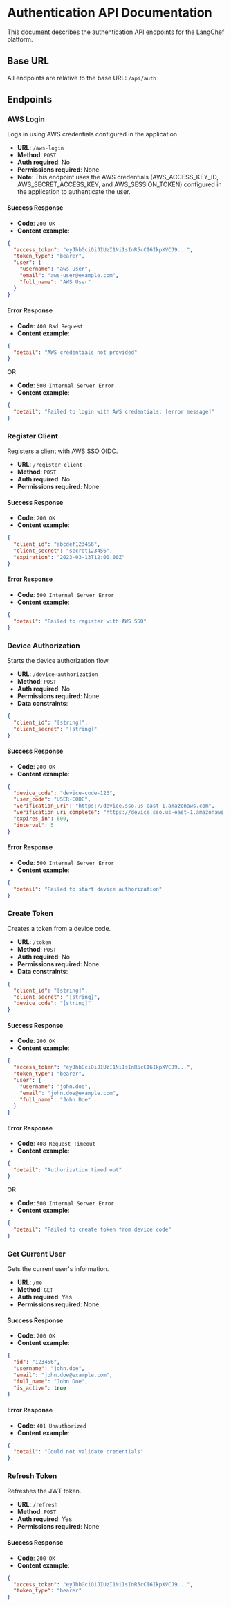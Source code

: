 # Authentication API Documentation

This document describes the authentication API endpoints for the LangChef platform.

## Base URL

All endpoints are relative to the base URL: `/api/auth`

## Endpoints

### AWS Login

Logs in using AWS credentials configured in the application.

- **URL**: `/aws-login`
- **Method**: `POST`
- **Auth required**: No
- **Permissions required**: None
- **Note**: This endpoint uses the AWS credentials (AWS_ACCESS_KEY_ID, AWS_SECRET_ACCESS_KEY, and AWS_SESSION_TOKEN) configured in the application to authenticate the user.

#### Success Response

- **Code**: `200 OK`
- **Content example**:

```json
{
  "access_token": "eyJhbGciOiJIUzI1NiIsInR5cCI6IkpXVCJ9...",
  "token_type": "bearer",
  "user": {
    "username": "aws-user",
    "email": "aws-user@example.com",
    "full_name": "AWS User"
  }
}
```

#### Error Response

- **Code**: `400 Bad Request`
- **Content example**:

```json
{
  "detail": "AWS credentials not provided"
}
```

OR

- **Code**: `500 Internal Server Error`
- **Content example**:

```json
{
  "detail": "Failed to login with AWS credentials: [error message]"
}
```

### Register Client

Registers a client with AWS SSO OIDC.

- **URL**: `/register-client`
- **Method**: `POST`
- **Auth required**: No
- **Permissions required**: None

#### Success Response

- **Code**: `200 OK`
- **Content example**:

```json
{
  "client_id": "abcdef123456",
  "client_secret": "secret123456",
  "expiration": "2023-03-13T12:00:00Z"
}
```

#### Error Response

- **Code**: `500 Internal Server Error`
- **Content example**:

```json
{
  "detail": "Failed to register with AWS SSO"
}
```

### Device Authorization

Starts the device authorization flow.

- **URL**: `/device-authorization`
- **Method**: `POST`
- **Auth required**: No
- **Permissions required**: None
- **Data constraints**:

```json
{
  "client_id": "[string]",
  "client_secret": "[string]"
}
```

#### Success Response

- **Code**: `200 OK`
- **Content example**:

```json
{
  "device_code": "device-code-123",
  "user_code": "USER-CODE",
  "verification_uri": "https://device.sso.us-east-1.amazonaws.com",
  "verification_uri_complete": "https://device.sso.us-east-1.amazonaws.com?user_code=USER-CODE",
  "expires_in": 600,
  "interval": 5
}
```

#### Error Response

- **Code**: `500 Internal Server Error`
- **Content example**:

```json
{
  "detail": "Failed to start device authorization"
}
```

### Create Token

Creates a token from a device code.

- **URL**: `/token`
- **Method**: `POST`
- **Auth required**: No
- **Permissions required**: None
- **Data constraints**:

```json
{
  "client_id": "[string]",
  "client_secret": "[string]",
  "device_code": "[string]"
}
```

#### Success Response

- **Code**: `200 OK`
- **Content example**:

```json
{
  "access_token": "eyJhbGciOiJIUzI1NiIsInR5cCI6IkpXVCJ9...",
  "token_type": "bearer",
  "user": {
    "username": "john.doe",
    "email": "john.doe@example.com",
    "full_name": "John Doe"
  }
}
```

#### Error Response

- **Code**: `408 Request Timeout`
- **Content example**:

```json
{
  "detail": "Authorization timed out"
}
```

OR

- **Code**: `500 Internal Server Error`
- **Content example**:

```json
{
  "detail": "Failed to create token from device code"
}
```

### Get Current User

Gets the current user's information.

- **URL**: `/me`
- **Method**: `GET`
- **Auth required**: Yes
- **Permissions required**: None

#### Success Response

- **Code**: `200 OK`
- **Content example**:

```json
{
  "id": "123456",
  "username": "john.doe",
  "email": "john.doe@example.com",
  "full_name": "John Doe",
  "is_active": true
}
```

#### Error Response

- **Code**: `401 Unauthorized`
- **Content example**:

```json
{
  "detail": "Could not validate credentials"
}
```

### Refresh Token

Refreshes the JWT token.

- **URL**: `/refresh`
- **Method**: `POST`
- **Auth required**: Yes
- **Permissions required**: None

#### Success Response

- **Code**: `200 OK`
- **Content example**:

```json
{
  "access_token": "eyJhbGciOiJIUzI1NiIsInR5cCI6IkpXVCJ9...",
  "token_type": "bearer"
}
```